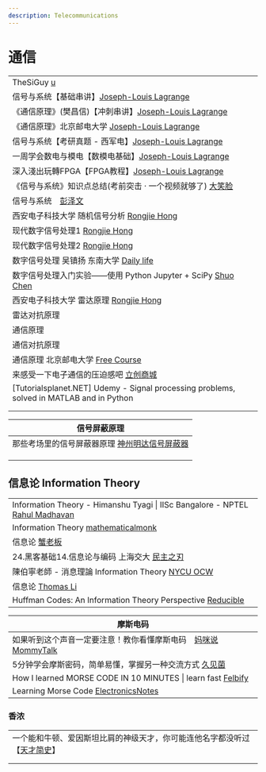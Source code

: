 ```yaml
---
description: Telecommunications
---
```


# 通信

|                                                                                                                                    |
| ---------------------------------------------------------------------------------------------------------------------------------- |
| TheSiGuy [u](https://www.youtube.com/@TheSiGuyEN)                                                                                  |
| 信号与系统【基础串讲】[Joseph-Louis Lagrange](https://www.youtube.com/playlist?list=PLHpfx416EzLPrudLmVi3kszKSXWjKZKRI)                       |
| 《通信原理》(樊昌信)【冲刺串讲】[Joseph-Louis Lagrange](https://www.youtube.com/playlist?list=PLHpfx416EzLO-YRhM8Pnp6qEnl\_nNsgWs)                |
| 《通信原理》北京邮电大学 [Joseph-Louis Lagrange](https://www.youtube.com/playlist?list=PLHpfx416EzLMOVJid5Ljo1i2SFROPZw0u)                     |
| 信号与系统【考研真题 - 西军电】[Joseph-Louis Lagrange](https://www.youtube.com/playlist?list=PLHpfx416EzLMwmqhxQfoYpnaWUrMSboFe)                 |
| 一周学会数电与模电【数模电基础】[Joseph-Louis Lagrange](https://www.youtube.com/playlist?list=PLHpfx416EzLPfAKSwLoeDwW8MdmRW0eYI)                  |
| 深入淺出玩轉FPGA【FPGA教程】[Joseph-Louis Lagrange](https://www.youtube.com/playlist?list=PLHpfx416EzLP\_wqxCTjozmtk5WFlShgCa)               |
| 《信号与系统》知识点总结(考前突击 · 一个视频就够了) [大笑脸](https://www.youtube.com/watch?v=0LU\_Pzgst1Q\&list=PLHpfx416EzLMW3ikMz10iCxVQDNgp1DMy\&index=2) |
| 信号与系统　[彭泽文](https://www.youtube.com/channel/UCPXsS-ovxuhoThbm\_52xhjA/videos)                                                      |
| 西安电子科技大学 随机信号分析 [Rongjie Hong](https://www.youtube.com/playlist?list=PL1j804wG80CDRkuWdMkMGMNos6PEIb9lk)                           |
| 现代数字信号处理1 [Rongjie Hong](https://www.youtube.com/playlist?list=PL1j804wG80CC6gsbb\_9NBmRcFGeizjNr7)                                |
| 现代数字信号处理2 [Rongjie Hong](https://www.youtube.com/playlist?list=PL1j804wG80CDDQNAjXNfqp2-rHQ2\_PcE2)                                |
| 数字信号处理 吴镇扬 东南大学 [Daily life](https://www.youtube.com/playlist?list=PLJTVYLw2Z1iZ5r9VPK2c\_x-L-16hXx\_1F)                           |
| 数字信号处理入门实验——使用 Python Jupyter + SciPy [Shuo Chen](https://www.youtube.com/playlist?list=PL3wVcVGXqdnbwaHgOCZArZdhsvLYWq6l5)        |
| 西安电子科技大学 雷达原理 [Rongjie Hong](https://www.youtube.com/playlist?list=PL1j804wG80CBpJ2zfBdPy0NpBsYsHymiT)                             |
| 雷达对抗原理                                                                                                                             |
| 通信原理                                                                                                                               |
| 通信对抗原理                                                                                                                             |
| 通信原理 北京邮电大学 [Free Course](https://www.youtube.com/playlist?list=PLgvxkXbWub7jPRz17k8K3MFylYdl\_q7LG)                               |
| 来感受一下电子通信的压迫感吧 [立创商城](https://www.douyin.com/video/7140485514422979875)                                                            |
| \[Tutorialsplanet.NET] Udemy - Signal processing problems, solved in MATLAB and in Python                                          |
|                                                 |
|                                                 |


|  信号屏蔽原理 |
| ---|
|那些考场里的信号屏蔽器原理 [神州明达信号屏蔽器](https://zhuanlan.zhihu.com/p/163153542)|
|                                                 |
|                                                 |
|                                                 |


## 信息论 Information Theory

|                                                                                                                                                           |
| --------------------------------------------------------------------------------------------------------------------------------------------------------- |
| Information Theory - Himanshu Tyagi \| IISc Bangalore - NPTEL [Rahul Madhavan](https://www.youtube.com/playlist?list=PLEAYkSg4uSQ1hSVlpgq9qMTuZlrfJ\_5p7) |
| Information Theory [mathematicalmonk](https://www.youtube.com/playlist?list=PLE125425EC837021F)                                                           |
| 信息论 [蟹老板](https://www.youtube.com/playlist?list=PLWDB4efc1BVY\_OzzdeYStpxd2hVe35mVC)                                                                      |
| 24.黑客基础14.信息论与编码 上海交大 [民主之刃](https://www.youtube.com/playlist?list=PLu30VEhCr7gTlLmphNC8pdJtr7yCv2GYP)                                                    |
| 陳伯寧老師 - 消息理論 Information Theory [NYCU OCW](https://www.youtube.com/playlist?list=PLj6E8qlqmkFsWS54o6gNWeDGXeI7c3eUd)                                      |
| 信息论 [Thomas Li](https://www.youtube.com/playlist?list=PLbOOyazJ30gKx1LL7vKVs1hbk9lTJxCJU)                                                                 |
| Huffman Codes: An Information Theory Perspective [Reducible](https://www.youtube.com/watch?v=B3y0RsVCyrw)                                                 |

| 摩斯电码                                                                                                             |
| ---------------------------------------------------------------------------------------------------------------- |
| 如果听到这个声音一定要注意！教你看懂摩斯电码　[妈咪说MommyTalk](https://www.youtube.com/watch?v=TZxwZiUPsgg)                               |
| 5分钟学会摩斯密码，简单易懂，掌握另一种交流方式 [久见菌](https://www.youtube.com/watch?v=YX0ZWvYLbA8)                                      |
| How I learned MORSE CODE IN 10 MINUTES \| learn fast [Felbify](https://www.youtube.com/watch?v=QAd2Weqz1fk)      |
| Learning Morse Code [ElectronicsNotes](https://www.youtube.com/playlist?list=PLb3UNFkJ4XkzPPmsxQLmQ7hs7gvqFbtrY) |

### 香浓

|                                                                                     |
| ----------------------------------------------------------------------------------- |
| 一个能和牛顿、爱因斯坦比肩的神级天才，你可能连他名字都没听过【[天才简史](https://www.youtube.com/watch?v=sd7lTO7iBjw)】 |
|                                                                                     |
|                                                                                     |
